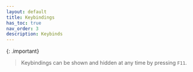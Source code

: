 ```yaml
---
layout: default
title: Keybindings
has_toc: true
nav_order: 3
description: Keybinds
---
```


{: .important}
>Keybindings can be shown and hidden at any time by pressing `F11`.
